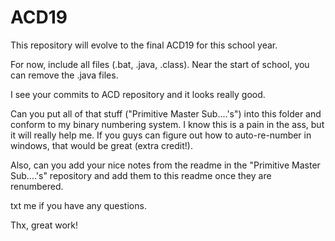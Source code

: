 # ACD19


This repository will evolve to the final ACD19 for this school year.

For now, include all files (.bat, .java, .class).  Near the start of school,
you can remove the .java files.

I see your commits to ACD repository and it looks really good.

Can you put all of that stuff ("Primitive Master Sub....'s") into this folder and conform to my binary numbering
system.  I know this is a pain in the ass, but it will really help me.  If you
guys can figure out how to auto-re-number in windows, that would be great (extra credit!).

Also, can you add your nice notes from the readme in the "Primitive Master Sub....'s" repository 
and add them to this readme once they are renumbered.

txt me if you have any questions.

Thx, great work!